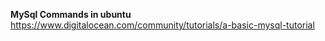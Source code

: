 **MySql Commands in ubuntu**
https://www.digitalocean.com/community/tutorials/a-basic-mysql-tutorial
